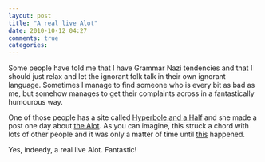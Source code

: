```yaml
---
layout: post
title: "A real live Alot"
date: 2010-10-12 04:27
comments: true
categories: 
---
```


Some people have told me that I have Grammar Nazi tendencies and that I should
just relax and let the ignorant folk talk in their own ignorant language.
Sometimes I manage to find someone who is every bit as bad as me, but somehow
manages to get their complaints across in a fantastically humourous way. 

One of those people has a site called 
[Hyperbole and a Half](http://hyperboleandahalf.blogspot.com/) 
and she made a post one day about
[the Alot](http://hyperboleandahalf.blogspot.com/2010/04/alot-is-better-than-you-at-everything.html).
As you can imagine, this struck a chord with lots of other people and it was
only a matter of time until
[this](http://maiyamayhem.blogspot.com/2010/06/alot-of-fun.html) happened.

Yes, indeedy, a real live Alot. Fantastic!
